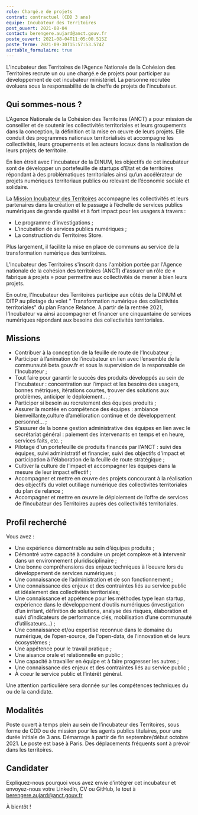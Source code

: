 ```yaml
---
role: Chargé.e de projets
contrat: contractuel (CDD 3 ans)
equipe: Incubateur des Territoires
post_ouvert: 2021-08-04
contact: berengere.aujard@anct.gouv.fr
poste_ouvert: 2021-08-04T11:05:00.515Z
poste_ferme: 2021-09-30T15:57:53.574Z
airtable_formulaire: true
---
```

L’incubateur des Territoires de l’Agence Nationale de la Cohésion des Territoires recrute un ou une chargé.e de projets pour participer au développement de cet incubateur ministériel. La personne recrutée évoluera sous la responsabilité de la cheffe de projets de l'incubateur.

## Qui sommes-nous ?
L’Agence Nationale de la Cohésion des Territoires (ANCT) a pour mission de conseiller et de soutenir les collectivités territoriales et leurs groupements dans la conception, la définition et la mise en œuvre de leurs projets. Elle conduit des programmes nationaux territorialisés et accompagne les collectivités, leurs groupements et les acteurs locaux dans la réalisation de leurs projets de territoire.

En lien étroit avec l’incubateur de la DINUM, les objectifs de cet incubateur sont de développer un portefeuille de startups d’Etat et de territoires répondant à des problématiques territoriales ainsi qu’un accélérateur de projets numériques territoriaux publics ou relevant de l’économie sociale et solidaire.

La [Mission Incubateur des Territoires](https://incubateur.anct.gouv.fr) accompagne les collectivités et leurs partenaires dans la création et le passage à l’échelle de services publics numériques de grande qualité et à fort impact pour les usagers à travers : 
- Le programme d’investigations ;
- L’incubation de services publics numériques ; 
- La construction du Territoires Store.

Plus largement, il facilite la mise en place de communs au service de la transformation numérique des territoires.

L'Incubateur des Territoires s'inscrit dans l'ambition portée par l'Agence nationale de la cohésion des territoires (ANCT) d'assurer un rôle de « fabrique à projets » pour permettre aux collectivités de mener à bien leurs projets.

En outre, l'Incubateur des Territoires participe aux côtés de la DINUM et DITP au pilotage du volet " Transformation numérique des collectivités territoriales" du plan France Relance. A partir de la rentrée 2021, l'Incubateur va ainsi accompagner et financer une cinquantaine de services numériques répondant aux besoins des collectivités territoriales.

## Missions

- Contribuer à la conception de la feuille de route de l’Incubateur ;
- Participer à l’animation de l’incubateur en lien avec l’ensemble de la communauté beta.gouv.fr et sous la supervision de la responsable de l'Incubateur ;
- Tout faire pour garantir le succès des produits développés au sein de l’incubateur : concentration sur l’impact et les besoins des usagers, bonnes métriques, itérations courtes, trouver des solutions aux problèmes, anticiper le déploiement… ;
- Participer si besoin au recrutement des équipes produits ;
- Assurer la montée en compétence des équipes : ambiance bienveillante,culture d’amélioration continue et de développement personnel… ;
- S’assurer de la bonne gestion administrative des équipes en lien avec le secrétariat général : paiement des intervenants en temps et en heure, services faits, etc. ;
- Pilotage d'un portefeuille de produits financés par l'ANCT : suivi des équipes, suivi administratif et financier, suivi des objectifs d'impact et participation à l'élaboration de la feuille de route stratégique ;
- Cultiver la culture de l’impact et accompagner les équipes dans la mesure de leur impact effectif ;
- Accompagner et mettre en œuvre des projets concourant à la réalisation des objectifs du volet outillage numérique des collectivités territoriales du plan de relance ;
- Accompagner et mettre en œuvre le déploiement de l’offre de services de l’Incubateur des Territoires auprès des collectivités territoriales.

## Profil recherché
Vous avez :
- Une expérience démontrable au sein d’équipes produits ;
- Démontré votre capacité à conduire un projet complexe et à intervenir dans un environnement pluridisciplinaire ;
- Une bonne compréhensions des enjeux techniques à l’oeuvre lors du développement de services numériques ;
- Une connaissance de l’administration et de son fonctionnement ;
- Une connaissance des enjeux et des contraintes liés au service public et idéalement des collectivités territoriales;
- Une connaissance et appétence pour les méthodes type lean startup, expérience dans le développement d’outils numériques (investigation d’un irritant, définition de solutions, analyse des risques, élaboration et suivi d’indicateurs de performance clés, mobilisation d’une communauté d’utilisateurs…) ;
- Une connaissance et/ou expertise reconnue dans le domaine du numérique, de l’open-source, de l'open-data, de l’innovation et de leurs écosystèmes ;
- Une appétence pour le travail pratique ;
- Une aisance orale et relationnelle en public ;
- Une capacité à travailler en équipe et à faire progresser les autres ;
- Une connaissance des enjeux et des contraintes liés au service public ;
- À coeur le service public et l’intérêt général.

Une attention particulière sera donnée sur les compétences techniques du ou de la candidate.

## Modalités
Poste ouvert à temps plein au sein de l’incubateur des Territoires, sous forme de CDD ou de mission pour les agents publics titulaires, pour une durée initiale de 3 ans. Démarrage à partir de fin septembre/début octobre 2021. Le poste est basé  à Paris. Des déplacements fréquents sont à prévoir dans les territoires.

## Candidater
Expliquez-nous pourquoi vous avez envie d’intégrer cet incubateur et envoyez-nous votre LinkedIn, CV ou GitHub, le tout à berengere.aujard@anct.gouv.fr

À bientôt !

